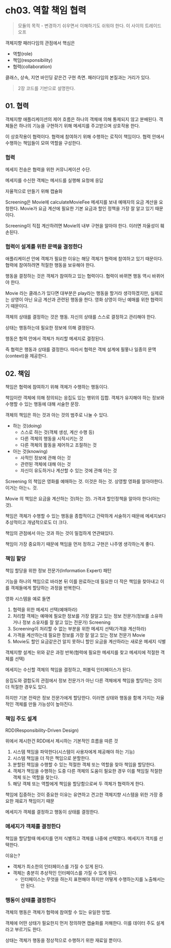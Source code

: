 # ch03. 역할 책임 협력

> 모듈의 목적 - 변경하기 쉬우면서 이해하기도 쉬워야 한다. 이 사이의 트레이드 오프

객체지향 패러다임의 관점에서 핵심은
- 역할(role)
- 책임(responsibility)
- 협력(collaboration)

클래스, 상속, 지연 바인딩 같은건 구현 측면. 패러다임의 본질과는 거리가 있다.

> 2장 코드를 기반으로 설명한다.

## 01. 협력

객체지향 애플리케이션의 제어 흐름은 하나의 객체에 의해 통제되지 않고 분배된다. 객체들은 하나의 기능을 구현하기 위해 메세지를 주고받으며 상호작용 한다. 

이 상호작용이 협력이다. 협력에 참여하기 위해 수행하는 로직이 책임이다. 협력 안에서 수행하는 책임들이 모여 역할을 구성한다.

### 협력

메세지 전송은 협력을 위한 커뮤니케이션 수단.

메세지를 수신한 객체는 메서드를 실행해 요청에 응답

자율적으로 만들기 위해 캡슐화

Screening은 Movie에 calculateMovieFee 메세지를 보내 예매자의 요금 계산을 요청한다. Movie가 요금 계산에 필요한 기본 요금과 할인 정책을 가장 잘 알고 있기 때문이다.

Screening이 직접 계산하려면 Movie의 내부 구현을 알아야 한다. 이러면 자율성이 훼손된다.

### 협력이 설계를 위한 문맥을 결정한다

애플리케이션 안에 객체가 필요한 이유는 해당 객체가 협력에 참여하고 있기 때문이다. 협력에 참여하려면 적절한 행동을 보유해야 한다.

행동을 결정하는 것은 객체가 참여하고 있는 협력이다. 협력이 바뀌면 행동 역시 바뀌어야 한다.

Movie 라는 클래스가 있다면 대부분은 play라는 행동을 할거라 생각하겠지만, 실제로는 상영이 아닌 요금 계산과 관련된 행동을 한다. 영화 상영이 아닌 예매를 위한 협력이기 때문이다.

객체의 상태를 결정하는 것은 행동. 자신의 상태를 스스로 결정하고 관리해야 한다.

상태는 행동하는데 필요한 정보에 의해 결졍된다.

행동은 협력 안에서 객체가 처리할 메세지로 결정된다.

즉 협력은 행동과 상태를 결정한다. 따라서 협력은 객체 설계에 필욯나 일종의 문맥(context)을 제공한다.

## 02. 책임

책임은 협력에 참여하기 위해 객체가 수행하는 행동이다.

책임이란 객체에 의해 정의되는 응집도 있는 행위의 집합. 객체가 유지해야 하는 정보와 수행할 수 있는 행동에 대해 서술한 문장.

객체의 책임은 하는 것과 아는 것의 범주로 나눌 수 있다.

- 하는 것(doing)
  - 스스로 하는 것(객체 생성, 계산 수행 등)
  - 다른 객체의 행동을 시작시키는 것
  - 다른 객체의 활동을 제어하고 조절하는 것
- 아는 것(knowing)
  - 사적인 정보에 관해 아는 것
  - 관련된 객체에 대해 아는 것
  - 자신이 유도하거나 계산할 수 있는 것에 관해 아는 것

Screening 의 책임은 영화를 예매하는 것. 이것은 하는 것. 상영할 영화를 알아야한다. 이거는 아는ㄴ 것. 

Movie 의 책임은 요금을 계산하는 것(하는 것). 가격과 할인정책을 알아야 한다(아는 것).

책임은 객체가 수행할 수 있는 행동을 종합적이고 간략하게 서술하기 때문에 메세지보다 추상적이고 개념적으로도 더 크다.

책임의 관점에서 아는 것과 하는 것이 밀접하게 연관돼있다.

책임이 가장 중요하기 때문에 책임을 먼저 정하고 구현은 나주엥 생각하는게 좋다.

### 책임 할당

책임 할당을 위한 정보 전문가(Information Expert) 패턴

기능을 하나의 책임으로 바라본 뒤 이를 완료하는데 필요한 더 작은 책임을 찾아내고 이를 객체들에게 할당하는 과정을 반복한다.

영화 시스템을 예로 들면

1. 협력을 위한 메세지 선택(예매하라)
2. 처리할 객체는 예매에 필요한 정보를 가장 잘알고 있는 정보 전문가(정보를 소유하거나 정보 소유자를 잘 알고 있는 전문가)  Screening
3. Screening이 처리할 수 없는 부분을 위한 메세지 선택(가격을 계산하라)
4. 가격을 계산하는데 필요한 정보를 가장 잘 알고 있는 정보 전문가 Movie
5. Movie도 할인 요금같은건 알지 못하니 할인 요금을 계산하라는 새로운 메세지 식별

객체지향 설계는 위와 같은 과정 반복(협력에 필요한 메세지를 찾고 메세지에 적절한 객체를 선택)

메세지는 수신할 객체의 책임을 결정하고, 퍼블릭 인터페이스가 된다.

응집도와 결합도의 관점에서 정보 전문가가 아닌 다른 객체에게 책임을 할당하는 것이 더 적절한 경우도 있다. 

하지만 기본 전략은 정보 전문가에게 할당한다. 이러면 상태와 행동을 함께 가지는 자율적인 객체를 만들 가능성이 높아진다.

### 책임 주도 설계

RDD(Responsibility-Driven Design) 

위에서 제시한건 RDD에서 제시하는 기본적인 흐름을 따른 것

1. 시스템 책임을 파악한다(시스템이 사용자에게 제공해야 하는 기능)
2. 시스템 책임을 더 작은 책임으로 분할한다.
3. 분할된 책임을 수행할 수 있는 적절한 객체 또는 역할을 찾아 책임을 할당한다.
4. 객체가 책임을 수행하는 도중 다른 객체의 도움이 필요한 경우 이를 책임질 적절한 객체 또는 역할을 찾는다.
5. 해당 객체 또는 역할에게 책임을 할당함으로써 두 객체가 협력하게 한다.

책임에 집중하는 것이 중요한 이유는 유연하고 견고한 객체지향 시스템을 위한 가장 중요한 재료가 책임이기 때문 

메세지가 객체를 결정하고 행동이 상태를 결정한다.

### 메세지가 객체를 결정한다

책임을 할당할때 메세지를 먼저 식별하고 객체를 나중에 선택했다. 메세지가 객치를 선택한다.

이유는?

- 객체가 최소한의 인터페이스를 가질 수 있게 된다.
- 객체는 충분히 추상적인 인터페이스를 가질 수 있게 된다.
  - 인터페이스는 무엇을 하는지 표현해야 하지만 어떻게 수행하는지를 노출해서는 안 된다.

### 행동이 상태를 결정한다

객체의 행동은 객체가 협력에 참여할 수 있는 유일한 방법.

객체에 어떤 상태가 필요한지 먼저 정의하면 캡슐화를 저해한다. 이를 데이터 주도 설계라고 부르기도 한다.

상태는 객체가 행동을 정상적으로 수행하기 위한 재료일 뿐이다.

